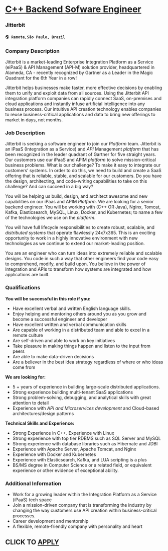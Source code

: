 # [C++ Backend Sofware Engineer](https://www.remotewlb.com/apply/c-backend-sofware-engineer-109493)  
### Jitterbit  
#### `🌎 Remote,São Paulo, Brazil`  

### **Company Description**

Jitterbit is a market-leading Enterprise Integration Platform as a Service (eiPaaS) & API Management (API-M) solution provider, headquartered in Alameda, CA - recently recognized by Gartner as a Leader in the Magic Quadrant for the 6th Year in a row!

Jitterbit helps businesses make faster, more effective decisions by enabling them to unify and exploit data from all sources. Using the Jitterbit API integration platform companies can rapidly connect SaaS, on-premises and cloud applications and instantly infuse artificial intelligence into any business process. Our intuitive API creation technology enables companies to reuse business-critical applications and data to bring new offerings to market in days, not months.

###  **Job Description**

Jitterbit is seeking a software engineer to join our _Platform_ team. Jitterbit is an iPaaS (Integration as a Service) and _API_ Management _platform_ that has been recognized in the leader quadrant of Gartner for five straight years. Our customers use our iPaaS and APIM _platform_ to solve mission-critical business problems. What is our challenge? To make it easy to integrate our customers’ systems. In order to do this, we need to build and create a SaaS offering that is reliable, stable, and scalable for our customers. Do you have the design, architecting, and code-writing capabilities to take on this challenge? And can succeed in a big way?

You will be helping us build, design, and architect awesome and new capabilities on our iPaas and APIM _Platform_. We are looking for a senior backend engineer. You will be working with (C++ OR Java), Nginx, Tomcat, Kafka, Elasticsearch, MySQL, Linux, Docker, and Kubernetes; to name a few of the technologies we use on the _platform_.

You will have full lifecycle responsibilities to create robust, scalable, and _distributed systems_ that operate flawlessly 24x7x365. This is an exciting opportunity to work in a highly innovative environment with new technologies as we continue to extend our market-leading position.

You are an engineer who can turn ideas into extremely reliable and scalable designs. You code in such a way that other engineers find your code easy to comprehend, modify, and build upon. You believe in the power of Integration and APIs to transform how systems are integrated and how applications are built.

### **Qualifications**

 **You will be successful in this role if you:**

  * Have excellent verbal and written English language skills.
  * Enjoy helping and mentoring others around you as you grow and become a successful engineer and developer
  * Have excellent written and verbal communication skills
  * Are capable of working in a distributed team and able to excel in a remote culture
  * Are self-driven and able to work on key initiatives
  * Take pleasure in making things happen and listen to the input from peers
  * Are able to make data-driven decisions
  * Are a believer in the best idea strategy regardless of where or who ideas come from

 **We are looking for:**

  * 5 + years of experience in building large-scale distributed applications.
  * Strong experience building multi-tenant SaaS applications
  * Strong problem-solving, debugging, and analytical skills with great attention to detail
  * Experience with _API and Microservices development_ and Cloud-based architectures/design patterns

 **Technical Skills and Experience:**

  * Strong Experience in C++. Experience with Linux
  * Strong experience with top tier RDBMS such as SQL Server and MySQL
  * Strong experience with database libraries such as Hibernate and JDBI
  * Experience with Apache Server, Apache Tomcat, and Nginx
  * Experience with Docker and Kubernetes
  * Experience with Elasticsearch, Kafka, and LUA scripting is a plus
  * BS/MS degree in Computer Science or a related field, or equivalent experience or other evidence of exceptional ability.

###  **Additional Information**

  * Work for a growing leader within the Integration Platform as a Service (iPaaS) tech space
  * Join a mission-driven company that is transforming the industry by changing the way customers use API creation within business-critical processes.
  * Career development and mentorship
  * A flexible, remote-friendly company with personality and heart

  
## CLICK TO [APPLY](https://www.remotewlb.com/apply/c-backend-sofware-engineer-109493)

